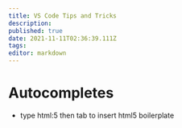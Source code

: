 ```yaml
---
title: VS Code Tips and Tricks
description: 
published: true
date: 2021-11-11T02:36:39.111Z
tags: 
editor: markdown
---
```


# Autocompletes
* type html:5 then tab to insert html5 boilerplate